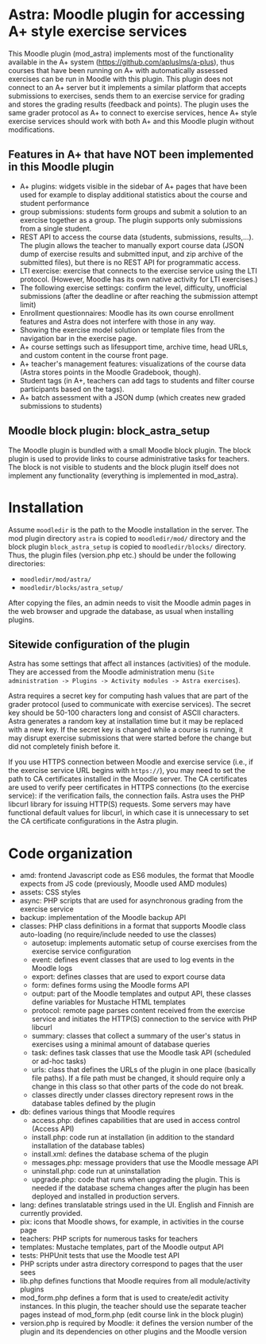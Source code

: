 Astra: Moodle plugin for accessing A+ style exercise services
=============================================================

This Moodle plugin (mod_astra) implements most of the functionality
available in the A+ system (https://github.com/apluslms/a-plus), thus
courses that have been running on A+ with automatically assessed exercises can
be run in Moodle with this plugin. This plugin does not connect to an A+ server
but it implements a similar platform that accepts submissions to exercises,
sends them to an exercise service for grading and stores the grading results
(feedback and points). The plugin uses the same grader protocol as A+ to connect
to exercise services, hence A+ style exercise services should work with both A+
and this Moodle plugin without modifications.

Features in A+ that have NOT been implemented in this Moodle plugin
-------------------------------------------------------------------

- A+ plugins: widgets visible in the sidebar of A+ pages that have been used
  for example to display additional statistics about the course and student
  performance
- group submissions: students form groups and submit a solution to an exercise
  together as a group. The plugin supports only submissions from a single student.
- REST API to access the course data (students, submissions, results,...).
  The plugin allows the teacher to manually export course data (JSON dump of
  exercise results and submitted input, and zip archive of the submitted files),
  but there is no REST API for programmatic access.
- LTI exercise: exercise that connects to the exercise service using the LTI protocol.
  (However, Moodle has its own native activity for LTI exercises.)
- The following exercise settings: confirm the level, difficulty,
  unofficial submissions (after the deadline or after reaching the submission attempt limit)
- Enrollment questionnaires: Moodle has its own course enrollment features and
  Astra does not interfere with those in any way.
- Showing the exercise model solution or template files from the navigation bar
  in the exercise page.
- A+ course settings such as lifesupport time, archive time, head URLs, and
  custom content in the course front page.
- A+ teacher's management features: visualizations of the course data
  (Astra stores points in the Moodle Gradebook, though).
- Student tags (in A+, teachers can add tags to students and filter course
  participants based on the tags).
- A+ batch assessment with a JSON dump (which creates new graded submissions to students)


Moodle block plugin: block_astra_setup
--------------------------------------

The Moodle plugin is bundled with a small Moodle block plugin. The block plugin
is used to provide links to course administrative tasks for teachers. The block
is not visible to students and the block plugin itself does not implement any
functionality (everything is implemented in mod_astra).


Installation
============

Assume `moodledir` is the path to the Moodle installation in the server.
The mod plugin directory `astra` is copied to `moodledir/mod/` directory and
the block plugin `block_astra_setup` is copied to `moodledir/blocks/` directory.
Thus, the plugin files (version.php etc.) should be under the following directories:

* `moodledir/mod/astra/`
* `moodledir/blocks/astra_setup/`

After copying the files, an admin needs to visit the Moodle admin pages
in the web browser and upgrade the database, as usual when installing plugins.

Sitewide configuration of the plugin
------------------------------------

Astra has some settings that affect all instances (activities) of the module.
They are accessed from the Moodle administration menu
(`Site administration -> Plugins -> Activity modules -> Astra exercises`).

Astra requires a secret key for computing hash values that are part of the
grader protocol (used to communicate with exercise services).
The secret key should be 50-100 characters long and consist of ASCII characters.
Astra generates a random key at installation time but it may be replaced with
a new key. If the secret key is changed while a course is running, it may disrupt
exercise submissions that were started before the change but did not completely
finish before it.

If you use HTTPS connection between Moodle and exercise service (i.e., if the exercise
service URL begins with `https://`), you may need to set the path to CA certificates
installed in the Moodle server. The CA certificates are used to verify peer
certificates in HTTPS connections (to the exercise service): if the verification fails,
the connection fails. Astra uses the PHP libcurl library for issuing HTTP(S) requests.
Some servers may have functional default values for libcurl, in which case it is
unnecessary to set the CA certificate configurations in the Astra plugin.


Code organization
=================

- amd: frontend Javascript code as ES6 modules, the format that Moodle expects
  from JS code (previously, Moodle used AMD modules)
- assets: CSS styles
- async: PHP scripts that are used for asynchronous grading from the exercise service
- backup: implementation of the Moodle backup API
- classes: PHP class definitions in a format that supports Moodle class auto-loading
  (no require/include needed to use the classes)
  * autosetup: implements automatic setup of course exercises from the exercise
    service configuration
  * event: defines event classes that are used to log events in the Moodle logs
  * export: defines classes that are used to export course data
  * form: defines forms using the Moodle forms API
  * output: part of the Moodle templates and output API, these classes define
    variables for Mustache HTML templates
  * protocol: remote page parses content received from the exercise service and
    initiates the HTTP(S) connection to the service with PHP libcurl
  * summary: classes that collect a summary of the user's status in exercises using
    a minimal amount of database queries
  * task: defines task classes that use the Moodle task API (scheduled or ad-hoc tasks)
  * urls: class that defines the URLs of the plugin in one place (basically file paths).
    If a file path must be changed, it should require only a change in this class
    so that other parts of the code do not break.
  * classes directly under classes directory represent rows in the database tables
    defined by the plugin
- db: defines various things that Moodle requires
  * access.php: defines capabilities that are used in access control (Access API)
  * install.php: code run at installation (in addition to the standard installation
    of the database tables)
  * install.xml: defines the database schema of the plugin
  * messages.php: message providers that use the Moodle message API
  * uninstall.php: code run at uninstallation
  * upgrade.php: code that runs when upgrading the plugin. This is needed
    if the database schema changes after the plugin has been deployed and
    installed in production servers.
- lang: defines translatable strings used in the UI. English and Finnish are
  currently provided.
- pix: icons that Moodle shows, for example, in activities in the course page
- teachers: PHP scripts for numerous tasks for teachers
- templates: Mustache templates, part of the Moodle output API
- tests: PHPUnit tests that use the Moodle test API
- PHP scripts under astra directory correspond to pages that the user sees
- lib.php defines functions that Moodle requires from all module/activity plugins
- mod_form.php defines a form that is used to create/edit activity instances.
  In this plugin, the teacher should use the separate teacher pages instead of
  mod_form.php (edit course link in the block plugin)
- version.php is required by Moodle: it defines the version number of the plugin and
  its dependencies on other plugins and the Moodle version
